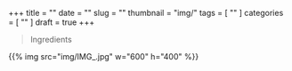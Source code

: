 +++
title = ""
date = ""
slug = ""
thumbnail = "img/"
tags = [
  ""
]
categories = [
  ""
]
draft = true
+++

> Ingredients
>
>

{{% img src="img/IMG_.jpg" w="600" h="400" %}}
